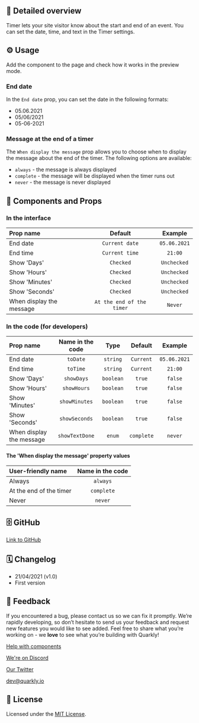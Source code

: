 ## 📖 Detailed overview

Timer lets your site visitor know about the start and end of an event. You can set the date, time, and text in the Timer settings.

## ⚙️ Usage

Add the component to the page and check how it works in the preview mode.

### End date

In the `End date` prop, you can set the date in the following formats:

-   05.06.2021
-   05/06/2021
-   05-06-2021

### Message at the end of a timer

The `When display the message` prop allows you to choose when to display the message about the end of the timer. The following options are available:

-   `always` - the message is always displayed
-   `complete` - the message will be displayed when the timer runs out
-   `never` - the message is never displayed

## 🧩 Components and Props

### In the interface

| Prop name                |          Default          |   Example    |
| :----------------------- | :-----------------------: | :----------: |
| End date                 |      `Current date`       | `05.06.2021` |
| End time                 |      `Current time`       |   `21:00`    |
| Show 'Days'              |         `Checked`         | `Unchecked`  |
| Show 'Hours'             |         `Checked`         | `Unchecked`  |
| Show 'Minutes'           |         `Checked`         | `Unchecked`  |
| Show 'Seconds'           |         `Checked`         | `Unchecked`  |
| When display the message | `At the end of the timer` |   `Never`    |

### In the code (for developers)

| Prop name                | Name in the code |   Type    |  Default   |   Example    |
| :----------------------- | :--------------: | :-------: | :--------: | :----------: |
| End date                 |     `toDate`     | `string`  | `Current`  | `05.06.2021` |
| End time                 |     `toTime`     | `string`  | `Current`  |   `21:00`    |
| Show 'Days'              |    `showDays`    | `boolean` |   `true`   |   `false`    |
| Show 'Hours'             |   `showHours`    | `boolean` |   `true`   |   `false`    |
| Show 'Minutes'           |  `showMinutes`   | `boolean` |   `true`   |   `false`    |
| Show 'Seconds'           |  `showSeconds`   | `boolean` |   `true`   |   `false`    |
| When display the message |  `showTextDone`  |  `enum`   | `complete` |   `never`    |

#### The 'When display the message' property values

| User-friendly name      | Name in the code |
| :---------------------- | :--------------: |
| Always                  |     `always`     |
| At the end of the timer |    `complete`    |
| Never                   |     `never`      |

## 🗄 GitHub

[Link to GitHub](https://github.com/quarkly/community-kit/blob/master/src/Timer.js)

## 🗓 Changelog

-   21/04/2021 (v1.0)
-   First version

## 📮 Feedback

If you encountered a bug, please contact us so we can fix it promptly. We’re rapidly developing, so don’t hesitate to send us your feedback and request new features you would like to see added. Feel free to share what you’re working on - we **love** to see what you’re building with Quarkly!

[Help with components](https://community.quarkly.io/c/requests/11)

[We're on Discord](https://discord.gg/SuF9vCMJGW)

[Our Twitter](https://twitter.com/quarklyapp)

[dev@quarkly.io](mailto:dev@quarkly.io)

## 📝 License

Licensed under the [MIT License](./LICENSE).
